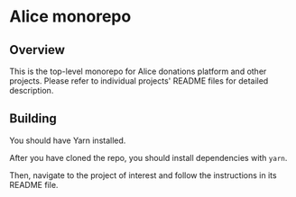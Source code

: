 # Alice monorepo

<!-- Disabled for now, as we have no credits on circle ci -->
<!-- You have used 0/2,500 credits. Free credits will refresh on Sunday, October 27 12:00 AM UTC. -->
<!-- [![CircleCI](https://circleci.com/gh/alice-si/monorepo.svg?style=svg)](https://circleci.com/gh/alice-si/monorepo) -->

## Overview

This is the top-level monorepo for Alice donations platform and other projects.
Please refer to individual projects' README files for detailed description.

## Building

You should have Yarn installed.

After you have cloned the repo, you should install dependencies with
`yarn`.

Then, navigate to the project of interest and follow the instructions in
its README file.
